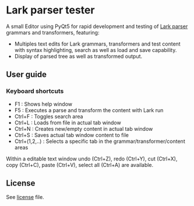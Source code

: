 # Lark parser tester

A small Editor using PyQt5 for rapid development and testing of [Lark parser](https://github.com/lark-parser/lark)
grammars and transformers, featuring:

- Multiples text edits for Lark grammars, transformers and test content with syntax highlighting, search as well as load
  and save capability.
- Display of parsed tree as well as transformed output.

## User guide

### Keyboard shortcuts

- F1 : Shows help window
- F5 : Executes a parse and transform the content with Lark run
- Ctrl+F : Toggles search area
- Ctrl+L : Loads from file in actual tab window
- Ctrl+N : Creates new/empty content in actual tab window
- Ctrl+S : Saves actual tab window content to file
- Ctrl+(1,2,..) : Selects a specific tab in the grammar/transformer/content areas

Within a editable text window undo (Ctrl+Z), redo (Ctrl+Y), cut (Ctrl+X), copy (Ctrl+C), paste (Ctrl+V),
select all (Ctrl+A) are available.

## License

See [license](LICENSE) file.